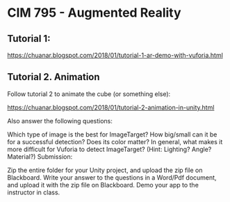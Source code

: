 # CIM 795 - Augmented Reality

## Tutorial 1:
https://chuanar.blogspot.com/2018/01/tutorial-1-ar-demo-with-vuforia.html

## Tutorial 2. Animation

Follow tutorial 2 to animate the cube (or something else):

https://chuanar.blogspot.com/2018/01/tutorial-2-animation-in-unity.html

Also answer the following questions:

Which type of image is the best for ImageTarget? How big/small can it be for a successful detection? Does its color matter?
In general, what makes it more difficult for Vuforia to detect ImageTarget? (Hint: Lighting? Angle? Material?)
Submission:

Zip the entire folder for your Unity project, and upload the zip file on Blackboard.
Write your answer to the questions in a Word/Pdf document, and upload it with the zip file on Blackboard.
Demo your app to the instructor in class.
